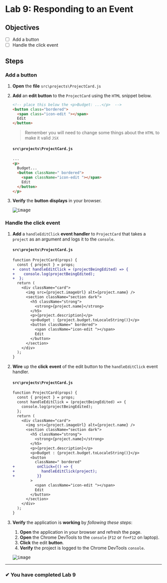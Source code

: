 # Lab 9: Responding to an Event

## Objectives

- [ ] Add a button
- [ ] Handle the click event

## Steps

### Add a button

1. **Open** the **file** `src\projects\ProjectCard.js`
2. **Add** an **edit button** to the `ProjectCard` using the `HTML` snippet below.

   ```html
   <!-- place this below the <p>Budget: ...</p>  -->
   <button class="bordered">
     <span class="icon-edit "></span>
     Edit
   </button>
   ```

   > Remember you will need to change some things about the `HTML` to make it valid `JSX`

   #### `src\projects\ProjectCard.js`

   ```html
   ...
   <p>
     Budget...
     <button className=" bordered">
       <span className="icon-edit "></span>
       Edit
     </button>
   </p>
   ```

3. **Verify** the **button** **displays** in your browser.

   <kbd>![image](https://user-images.githubusercontent.com/1474579/64895325-2fd62c80-d64a-11e9-9454-761ad4982a0e.png)</kbd>

### Handle the click event

1. **Add** a `handleEditClick` **event handler** to `ProjectCard` that takes a `project` as an argument and logs it to the `console`.

   #### `src\projects\ProjectCard.js`

   ```diff
   function ProjectCard(props) {
     const { project } = props;
   +  const handleEditClick = (projectBeingEdited) => {
   +    console.log(projectBeingEdited);
   +  };
     return (
       <div className="card">
         <img src={project.imageUrl} alt={project.name} />
         <section className="section dark">
           <h5 className="strong">
             <strong>{project.name}</strong>
           </h5>
           <p>{project.description}</p>
           <p>Budget : {project.budget.toLocaleString()}</p>
           <button className=" bordered">
             <span className="icon-edit "></span>
             Edit
           </button>
         </section>
       </div>
     );
   }
   ```

2. **Wire** up the **click** **event** of the edit button to the `handleEditClick` event handler.

   #### `src\projects\ProjectCard.js`

   ```diff
   function ProjectCard(props) {
     const { project } = props;
     const handleEditClick = (projectBeingEdited) => {
       console.log(projectBeingEdited);
     };
     return (
       <div className="card">
         <img src={project.imageUrl} alt={project.name} />
         <section className="section dark">
           <h5 className="strong">
             <strong>{project.name}</strong>
           </h5>
           <p>{project.description}</p>
           <p>Budget : {project.budget.toLocaleString()}</p>
           <button
             className=" bordered"
   +          onClick={() => {
   +            handleEditClick(project);
   +          }}
           >
             <span className="icon-edit "></span>
             Edit
           </button>
         </section>
       </div>
     );
   }
   ```

3) **Verify** the application is **working** by _following these steps_:

   1. **Open** the application in your browser and refresh the page.
   2. **Open** the Chrome DevTools to the `console` (`F12` or `fn+F12` on laptop).
   3. **Click** the edit **button**.
   4. **Verify** the project is logged to the Chrome DevTools `console`.

   <kbd>![image](https://user-images.githubusercontent.com/1474579/64896237-15ea1900-d64d-11e9-8463-8f9990db9d39.png)</kbd>

---

### &#10004; You have completed Lab 9
